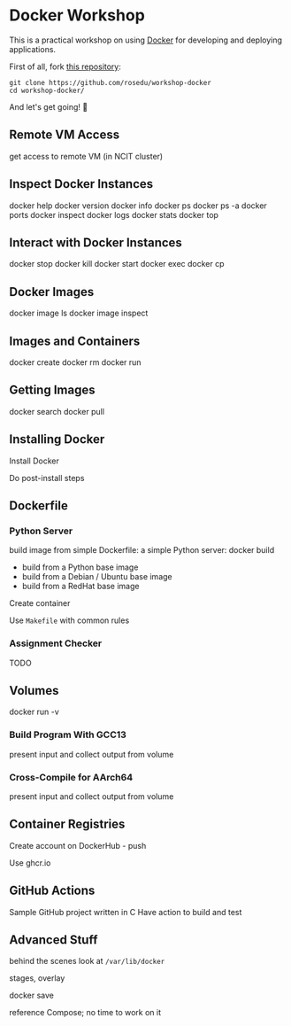 # Docker Workshop

This is a practical workshop on using [Docker](https://www.docker.com/) for developing and deploying applications.

First of all, fork [this repository](https://github.com/rosedu/workshop-docker):

```console
git clone https://github.com/rosedu/workshop-docker
cd workshop-docker/
```

And let's get going! 🚀

## Remote VM Access

get access to remote VM (in NCIT cluster)

## Inspect Docker Instances

docker help
docker version
docker info
docker ps
docker ps -a
docker ports
docker inspect
docker logs
docker stats
docker top

## Interact with Docker Instances

docker stop
docker kill
docker start
docker exec
docker cp

## Docker Images

docker image ls
docker image inspect

## Images and Containers

docker create
docker rm
docker run

## Getting Images

docker search
docker pull

## Installing Docker

Install Docker

Do post-install steps

## Dockerfile

### Python Server

build image from simple Dockerfile: a simple Python server: docker build

- build from a Python base image
- build from a Debian / Ubuntu base image
- build from a RedHat base image

Create container

Use `Makefile` with common rules

### Assignment Checker

TODO

## Volumes

docker run -v

### Build Program With GCC13

present input and collect output from volume

### Cross-Compile for AArch64

present input and collect output from volume

## Container Registries

Create account on DockerHub - push

Use ghcr.io

## GitHub Actions

Sample GitHub project written in C
Have action to build and test

## Advanced Stuff

behind the scenes look at `/var/lib/docker`

stages, overlay

docker save

reference Compose;
no time to work on it

